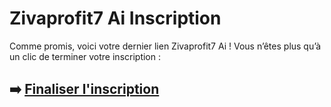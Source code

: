 # Zivaprofit7 Ai Inscription

Comme promis, voici votre dernier lien Zivaprofit7 Ai ! Vous n’êtes plus qu’à un clic de terminer votre inscription :

## ➡️ [Finaliser l'inscription](https://tinyurl.com/56u3nnnb)